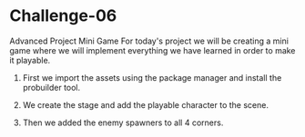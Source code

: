 # Challenge-06
Advanced Project Mini Game
For today's project we will be creating a mini game where we will implement everything we have learned in order to make it playable.
1. First we import the assets using the package manager and install the probuilder tool.
2. We create the stage and add the playable character to the scene.

3. Then we added the enemy spawners to all 4 corners.

